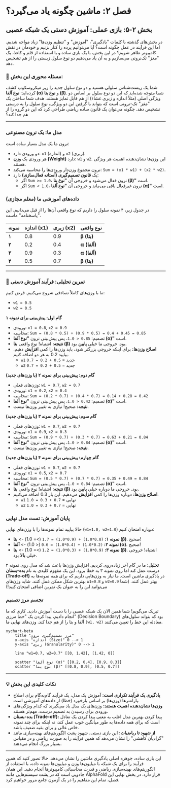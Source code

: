# فصل ۲: ماشین چگونه یاد می‌گیرد؟

## بخش ۲-۵: بازی عملی: آموزش دستی یک شبکه عصبی

در بخش‌های گذشته با کلمات "یادگیری"، "آموزش" و "تنظیم وزن‌ها" زیاد مواجه شدیم. اما این فرآیند در عمل چگونه است؟ آیا می‌توانیم پرده را کنار بزنیم و خودمان در نقش کامپیوتر ظاهر شویم؟ در این بخش، با یک بازی ساده و با استفاده از قلم و کاغذ، یک "مغز" تک‌نرونی می‌سازیم و به آن یاد می‌دهیم دو نوع سلول زیستی را از هم تشخیص دهد.

### 🎯 مسئله محوری این بخش:

شما یک زیست‌شناس سلولی هستید و دو نوع سلول جدید را زیر میکروسکوپ کشف کرده‌اید: **نوع آلفا (α)** و **نوع بتا (β)**. شما متوجه شده‌اید که این دو نوع سلول بر اساس دو ویژگی اصلی (مثلاً اندازه و زبری غشاء) از هم قابل تمایز هستند. هدف شما ساختن یک "مغز" تک-نرونی است که بتواند با گرفتن این دو ویژگی، نوع سلول را به درستی تشخیص دهد. چگونه می‌توان یک قانون ساده ریاضی طراحی کرد که این دو گروه را از هم جدا کند؟

---

### **مدل ما: یک نرون مصنوعی**

نرون ما یک مدل بسیار ساده است:

- دو ورودی دارد: `x1` (اندازه) و `x2` (زبری).
- هر ورودی یک **وزن (Weight)** دارد: `w1` و `w2`. این وزن‌ها نشان‌دهنده اهمیت هر ویژگی هستند.
- نرون مجموع وزن‌دار ورودی‌ها را محاسبه می‌کند: `Sum = (x1 * w1) + (x2 * w2)`.
- یک **قانون تصمیم‌گیری (آستانه فعال‌سازی)** دارد:
  - اگر `Sum >= 1.0`، نرون فعال می‌شود و خروجی آن **"نوع بتا (β)"** است.
  - اگر `Sum < 1.0`، نرون غیرفعال باقی می‌ماند و خروجی آن **"نوع آلفا (α)"** است.

### **داده‌های آموزشی ما (معلم مجازی)**

در جدول زیر، ۴ نمونه سلول را داریم که نوع واقعی آن‌ها را از قبل می‌دانیم. این "پاسخنامه" ماست.

| نمونه | اندازه (x1) | زبری (x2) | نوع واقعی    |
| :---- | :---------- | :-------- | :----------- |
| **۱** | 0.8         | 0.9       | **β (بتا)**  |
| **۲** | 0.2         | 0.4       | **α (آلفا)** |
| **۳** | 0.9         | 0.3       | **α (آلفا)** |
| **۴** | 0.5         | 0.7       | **β (بتا)**  |

---

### 🔬 تمرین تحلیلی: فرآیند آموزش دستی

ما با وزن‌های کاملاً تصادفی شروع می‌کنیم. فرض کنیم:

- `w1 = 0.5`
- `w2 = 0.5`

**گام اول: پیش‌بینی برای نمونه ۱**

- ورودی: `x1 = 0.8`, `x2 = 0.9`
- محاسبه: `Sum = (0.8 * 0.5) + (0.9 * 0.5) = 0.4 + 0.45 = 0.85`
- تصمیم: `0.85 < 1.0`، پس پیش‌بینی نرون **"نوع آلفا (α)"** است.
- **نتیجه:** اشتباه! نوع واقعی **بتا (β)** بود. خروجی ما خیلی **پایین** بود.
- **اصلاح وزن‌ها:** برای اینکه خروجی بزرگتر شود، باید وزن‌ها را کمی **افزایش** دهیم. بیایید 0.2 به هر دو اضافه کنیم.
  - `w1` جدید = `0.5 + 0.2 = 0.7`
  - `w2` جدید = `0.5 + 0.2 = 0.7`

**گام دوم: پیش‌بینی برای نمونه ۲ (با وزن‌های جدید)**

- وزن‌های فعلی: `w1 = 0.7`, `w2 = 0.7`
- ورودی: `x1 = 0.2`, `x2 = 0.4`
- محاسبه: `Sum = (0.2 * 0.7) + (0.4 * 0.7) = 0.14 + 0.28 = 0.42`
- تصمیم: `0.42 < 1.0`، پس پیش‌بینی نرون **"نوع آلفا (α)"** است.
- **نتیجه:** صحیح! نیازی به تغییر وزن‌ها نیست.

**گام سوم: پیش‌بینی برای نمونه ۳ (با وزن‌های جدید)**

- وزن‌های فعلی: `w1 = 0.7`, `w2 = 0.7`
- ورودی: `x1 = 0.9`, `x2 = 0.3`
- محاسبه: `Sum = (0.9 * 0.7) + (0.3 * 0.7) = 0.63 + 0.21 = 0.84`
- تصمیم: `0.84 < 1.0`، پس پیش‌بینی نرون **"نوع آلفا (α)"** است.
- **نتیجه:** صحیح! نیازی به تغییر وزن‌ها نیست.

**گام چهارم: پیش‌بینی برای نمونه ۴ (با وزن‌های جدید)**

- وزن‌های فعلی: `w1 = 0.7`, `w2 = 0.7`
- ورودی: `x1 = 0.5`, `x2 = 0.7`
- محاسبه: `Sum = (0.5 * 0.7) + (0.7 * 0.7) = 0.35 + 0.49 = 0.84`
- تصمیم: `0.84 < 1.0`، پس پیش‌بینی نرون **"نوع آلفا (α)"** است.
- **نتیجه:** اشتباه! نوع واقعی **بتا (β)** بود. خروجی ما دوباره خیلی **پایین** بود.
- **اصلاح وزن‌ها:** دوباره وزن‌ها را کمی **افزایش** می‌دهیم. این بار 0.3 اضافه می‌کنیم.
  - `w1` نهایی = `0.7 + 0.3 = 1.0`
  - `w2` نهایی = `0.7 + 0.3 = 1.0`

### **پایان آموزش: تست مدل نهایی**

حالا بیایید تمام نمونه‌ها را با وزن‌های نهایی (`w1=1.0, w2=1.0`) دوباره امتحان کنیم:

- **نمونه ۱:** `(0.8*1.0) + (0.9*1.0) = 1.7` (>= 1.0) -> **بتا (β)**. صحیح!
- **نمونه ۲:** `(0.2*1.0) + (0.4*1.0) = 0.6` (< 1.0) -> **آلفا (α)**. صحیح!
- **نمونه ۳:** `(0.9*1.0) + (0.3*1.0) = 1.2` (>= 1.0) -> **بتا (β)**. اشتباه! خروجی خیلی **بالا** بود.

**تحلیل:** ما در گام آخر زیاده‌روی کردیم. افزایش وزن‌ها باعث شد که مدل روی نمونه ۴ درست عمل کند اما روی نمونه ۳ به خطا برود. این یک مفهوم کلیدی به نام **بده-بستان (Trade-off)** در یادگیری ماشین است. ما نیاز به وزن‌هایی داریم که برای _همه_ نمونه‌ها به بهترین شکل ممکن عمل کنند. شاید وزن‌های `w1=0.8` و `w2=0.9` بهتر عمل کنند. (شما می‌توانید این را به عنوان یک تمرین اضافی امتحان کنید!)

### **تجسم مرز تصمیم**

تبریک می‌گویم! شما همین الان یک شبکه عصبی را با دست آموزش دادید. کاری که ما انجام دادیم، پیدا کردن یک "خط مرزی" (Decision Boundary) بود که بتواند سلول‌های آلفا و بتا را از هم جدا کند. وزن‌های نهایی ما `(w1, w2)` معادله این خط را تعیین می‌کنند.

```mermaid
xychart-beta
    title "مرز تصمیم‌گیری نرون"
    x-axis "اندازه (Size)" 0 --> 1
    y-axis "زبری (Granularity)" 0 --> 1

    line "w1=0.7, w2=0.7" [[0, 1.42], [1.42, 0]]

    scatter "نوع آلفا (α)" [[0.2, 0.4], [0.9, 0.3]]
    scatter "نوع بتا (β)" [[0.8, 0.9], [0.5, 0.7]]
```

---

### 💡 نکات کلیدی این بخش

- **یادگیری یک فرآیند تکراری است:** آموزش یک مدل، یک فرآیند گام‌به‌گام برای اصلاح پارامترها (وزن‌ها) بر اساس بازخورد (خطا) از داده‌های آموزشی است.
- **وزن‌ها نشان‌دهنده اهمیت هستند:** وزن‌های یک مدل یاد می‌گیرند که کدام ویژگی‌های ورودی برای رسیدن به تصمیم درست، مهم‌تر هستند.
- **بده-بستان (Trade-off):** پیدا کردن بهترین مدل اغلب به معنی پیدا کردن یک تعادل است که برای همه داده‌ها به طور میانگین خوب عمل کند، نه اینکه برای چند نمونه خاص عالی و برای بقیه ضعیف باشد.
- **از شهود تا ریاضیات:** این بازی دستی، شهود پشت الگوریتم‌های بهینه‌سازی مانند "گرادیان کاهشی" را نشان می‌دهد که همین فرآیند را به صورت ریاضی و در مقیاس بسیار بزرگ انجام می‌دهند.

---

این بازی ساده، جوهره اصلی یادگیری ماشین را نشان می‌دهد. حالا تصور کنید که همین فرآیند را برای یک شبکه با میلیون‌ها وزن و میلیون‌ها نمونه داده، با استفاده از الگوریتم‌های بهینه‌سازی ریاضی و قدرت محاسباتی کامپیوترها انجام دهید. این همان جادویی است که در پشت سیستم‌هایی مانند AlphaFold قرار دارد. در بخش نهایی این فصل، تمام این مفاهیم را در یک آزمون جامع مرور خواهیم کرد.
